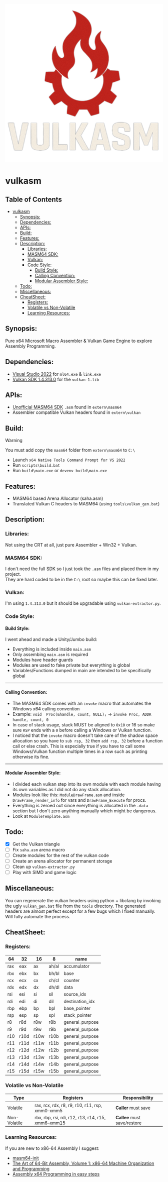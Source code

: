 ![VULKASM](https://github.com/IbrahimHindawi/masm64-vulkan/blob/main/vulkasm.png)
# vulkasm  
## Table of Contents
- [vulkasm](#vulkasm)
  * [Synopsis:](#synopsis)
  * [Dependencies:](#dependencies)
  * [APIs:](#apis)
  * [Build:](#build)
  * [Features:](#features)
  * [Description:](#description)
    + [Libraries:](#libraries)
    + [MASM64 SDK:](#masm64-sdk)
    + [Vulkan:](#vulkan)
    + [Code Style:](#code-style)
      - [Build Style:](#build-style)
      - [Calling Convention:](#calling-convention)
      - [Modular Assembler Style:](#modular-assembler-style)
  * [Todo:](#todo)
  * [Miscellaneous:](#miscellaneous)
  * [CheatSheet:](#cheatsheet)
    + [Registers:](#registers)
    + [Volatile vs Non-Volatile](#volatile-vs-non-volatile)
    + [Learning Resources:](#learning-resources)
## Synopsis:
Pure x64 Microsoft Macro Assembler & Vulkan Game Engine to explore Assembly Programming.
## Dependencies:
- [Visual Studio 2022](https://visualstudio.microsoft.com/vs/community/) for `ml64.exe` & `link.exe`
- [Vulkan SDK 1.4.313.0](https://sdk.lunarg.com/sdk/download/1.4.313.1/windows/vulkansdk-windows-X64-1.4.313.1.exe) for the `vulkan-1.lib`
## APIs:
- [Unofficial MASM64 SDK](https://masm32.com) `.asm` found in `extern\masm64`
- Assembler compatible Vulkan headers found in `extern\vulkan`
## Build:
> [!WARNING]
> You must add copy the `masm64` folder from `extern\masm64` to `C:\`
- Launch `x64 Native Tools Command Prompt for VS 2022`
- Run `scripts\build.bat`  
- Run `build\main.exe` or `devenv build\main.exe`
## Features:
- MASM64 based Arena Allocator (saha.asm)
- Translated Vulkan C headers to MASM64 (using `tools\vulkan_gen.bat`)
## Description:
### Libraries:
Not using the CRT at all, just pure Assembler + Win32 + Vulkan.
### MASM64 SDK:
I don't need the full SDK so I just took the `.asm` files and placed them in my project.  
They are hard coded to be in the `C:\` root so maybe this can be fixed later.  
### Vulkan:
I'm using `1.4.313.0` but it should be upgradable using `vulkan-extractor.py`.
### Code Style:
#### Build Style:
I went ahead and made a Unity/Jumbo build:
- Everything is included inside `main.asm`
- Only assembing `main.asm` is required
- Modules have header guards
- Modules are used to fake private but everything is global
- Variables/Functions dumped in main are intended to be specifically global
---
#### Calling Convention:
- The MASM64 SDK comes with an `invoke` macro that automates the Windows x64 calling convention
- Example: `void  Proc(&handle, count, NULL);` -> `invoke Proc, ADDR handle, count, 0`  
- In case of stack usage, stack MUST be aligned to `0x10` or 16 so make sure `RSP` ends with a `0` before calling a Windows or Vulkan function.
- I noticed that the `invoke` macro doesn't take care of the shadow space allocation so you have to `sub rsp, 32` then `add rsp, 32` before a function call or else crash. This is especially true if you have to call some Windows/Vulkan function multiple times in a row such as printing otherwise its fine.
---
#### Modular Assembler Style:
- I divided each vulkan step into its own module with each module having its own variables as I did not do any stack allocation.
- Modules look like this: `ModuleDrawFrame.asm` and inside `DrawFrame_render_info` for vars and `DrawFrame_Execute` for procs.
- Everything is zeroed out since everything is allocated in the `.data` section but I don't zero anything manually which might be dangerous.
- Look at `ModuleTemplate.asm`
## Todo:
- [x] Get the Vulkan triangle
- [ ] Fix `saha.asm` arena macro
- [ ] Create modules for the rest of the vulkan code
- [ ] Create an arena allocator for permanent storage
- [ ] Clean up `vulkan-extractor.py`
- [ ] Play with SIMD and game logic
##  Miscellaneous:
You can regenerate the vulkan headers using python + libclang by invoking the ugly `vulkan_gen.bat` file from the `tools` directory. The generated headers are almost perfect except for a few bugs which I fixed manually. Will fully automate the process.
## CheatSheet:
### Registers:
| 64  | 32   | 16    | 8      | name            |
|-----|------|-------|--------|-----------------|
| rax | eax  | ax    | ah/al  | accumulator     |
| rbx | ebx  | bx    | bh/bl  | base            |
| rcx | ecx  | cx    | ch/cl  | counter         |
| rdx | edx  | dx    | dh/dl  | data            |
| rsi | esi  | si    | sil    | source_idx      |
| rdi | edi  | di    | dil    | destination_idx |
| rbp | ebp  | bp    | bpl    | base_pointer    |
| rsp | esp  | sp    | spl    | stack_pointer   |
| r8  | r8d  | r8w   | r8b    | general_purpose |
| r9  | r9d  | r9w   | r9b    | general_purpose |
| r10 | r10d | r10w  | r10b   | general_purpose |
| r11 | r11d | r11w  | r11b   | general_purpose |
| r12 | r12d | r12w  | r12b   | general_purpose |
| r13 | r13d | r13w  | r13b   | general_purpose |
| r14 | r14d | r14w  | r14b   | general_purpose |
| r15 | r15d | r15w  | r15b   | general_purpose |
### Volatile vs Non-Volatile
| Type         | Registers                                          | Responsibility               |
| ------------ | ---------------------------------------------------| ---------------------------- |
| Volatile     | rax, rcx, rdx, r8,  r9,  r10, r11, rsp, xmm0–xmm5  | **Caller** must save         |
| Non-Volatile | rbx, rbp, rsi, rdi, r12, r13, r14, r15, xmm6–xmm15 | **Callee** must save/restore |
### Learning Resources:
If you are new to x86-64 Assembly I suggest:
- [masm64-init](https://github.com/IbrahimHindawi/masm64-init)
- [The Art of 64-Bit Assembly, Volume 1: x86-64 Machine Organization and Programming](https://nostarch.com/art-64-bit-assembly-volume-1)
- [Assembly x64 Programming in easy steps](https://ineasysteps.com/products-page/assembly-x64-programming-in-easy-steps/)
